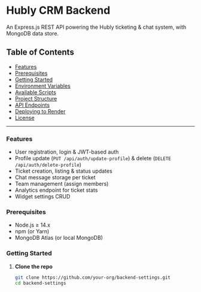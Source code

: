 # Hubly CRM Backend

An Express.js REST API powering the Hubly ticketing & chat system, with MongoDB data store.

## Table of Contents

- [Features](#features)
- [Prerequisites](#prerequisites)
- [Getting Started](#getting-started)
- [Environment Variables](#environment-variables)
- [Available Scripts](#available-scripts)
- [Project Structure](#project-structure)
- [API Endpoints](#api-endpoints)
- [Deploying to Render](#deploying-to-render)
- [License](#license)

---

### Features

- User registration, login & JWT-based auth
- Profile update (`PUT /api/auth/update-profile`) & delete (`DELETE /api/auth/delete-profile`)
- Ticket creation, listing & status updates
- Chat message storage per ticket
- Team management (assign members)
- Analytics endpoint for ticket stats
- Widget settings CRUD

### Prerequisites

- Node.js ≥ 14.x
- npm (or Yarn)
- MongoDB Atlas (or local MongoDB)

### Getting Started

1. **Clone the repo**
   ```bash
   git clone https://github.com/your-org/backend-settings.git
   cd backend-settings
   ```
